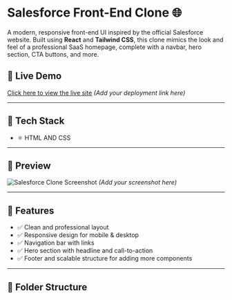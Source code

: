 # Salesforce Front-End Clone 🌐

A modern, responsive front-end UI inspired by the official Salesforce website. Built using **React** and **Tailwind CSS**, this clone mimics the look and feel of a professional SaaS homepage, complete with a navbar, hero section, CTA buttons, and more.

## 🚀 Live Demo
[Click here to view the live site](#) *(Add your deployment link here)*

---

## 🔧 Tech Stack

- ⚛️ HTML AND CSS

---

## 📸 Preview

![Salesforce Clone Screenshot](./preview.png) *(Add your screenshot here)*

---

## 🧩 Features

- ✅ Clean and professional layout
- ✅ Responsive design for mobile & desktop
- ✅ Navigation bar with links
- ✅ Hero section with headline and call-to-action
- ✅ Footer and scalable structure for adding more components

---

## 📁 Folder Structure


